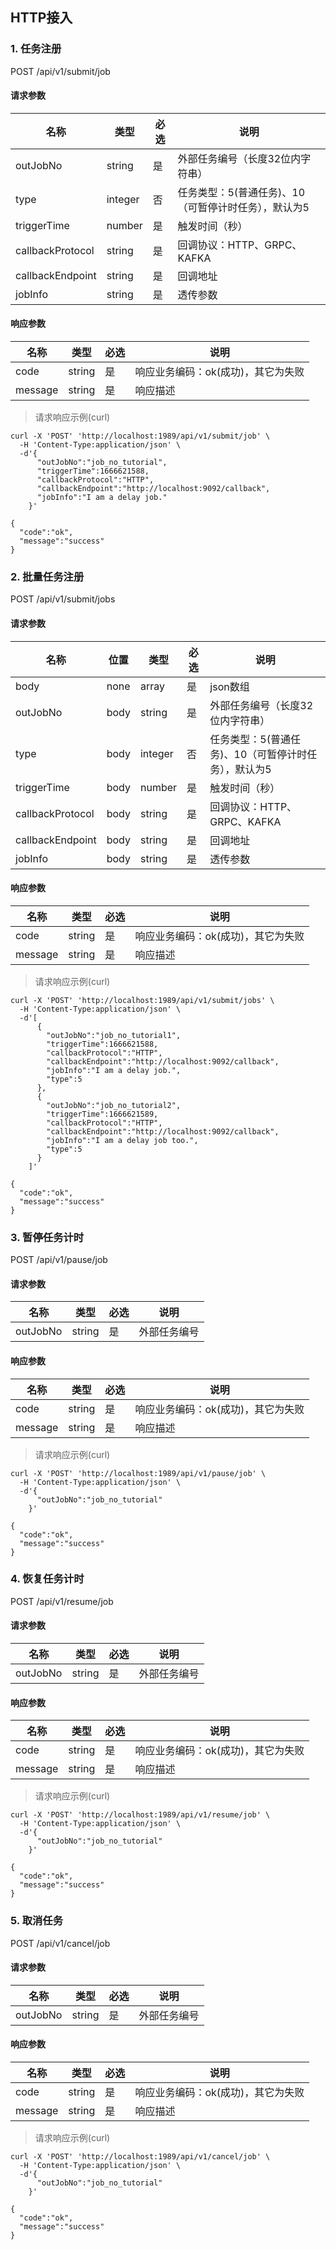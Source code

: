 ## HTTP接入
### 1. 任务注册
POST /api/v1/submit/job
#### 请求参数
|名称|类型|必选|说明|
|---|---|---|---|
|outJobNo|string| 是 |外部任务编号（长度32位内字符串）|
|type|integer| 否 |任务类型：5(普通任务)、10（可暂停计时任务），默认为5|
|triggerTime|number| 是 |触发时间（秒）|
|callbackProtocol|string| 是 |回调协议：HTTP、GRPC、KAFKA|
|callbackEndpoint|string| 是 |回调地址|
|jobInfo|string| 是 |透传参数|
#### 响应参数
|名称|类型|必选|说明|
|---|---|---|---|
|code|string| 是 |响应业务编码：ok(成功)，其它为失败|
|message|string| 是 |响应描述|
> 请求响应示例(curl)
```
curl -X 'POST' 'http://localhost:1989/api/v1/submit/job' \
  -H 'Content-Type:application/json' \
  -d'{
      "outJobNo":"job_no_tutorial",
      "triggerTime":1666621588,
      "callbackProtocol":"HTTP",
      "callbackEndpoint":"http://localhost:9092/callback",
      "jobInfo":"I am a delay job."
    }'
```
```
{
  "code":"ok",
  "message":"success"
}
```
### 2. 批量任务注册
POST /api/v1/submit/jobs
#### 请求参数
|名称|位置|类型|必选|说明|
|---|---|---|---|---|
|body|none|array| 是 |json数组|
|outJobNo|body|string| 是 |外部任务编号（长度32位内字符串）|
|type|body|integer| 否 |任务类型：5(普通任务)、10（可暂停计时任务），默认为5|
|triggerTime|body|number| 是 |触发时间（秒）|
|callbackProtocol|body|string| 是 |回调协议：HTTP、GRPC、KAFKA|
|callbackEndpoint|body|string| 是 |回调地址|
|jobInfo|body|string| 是 |透传参数|

#### 响应参数
|名称|类型|必选|说明|
|---|---|---|---|
|code|string| 是 |响应业务编码：ok(成功)，其它为失败|
|message|string| 是 |响应描述|
> 请求响应示例(curl)
```
curl -X 'POST' 'http://localhost:1989/api/v1/submit/jobs' \
  -H 'Content-Type:application/json' \
  -d'[
      {
        "outJobNo":"job_no_tutorial1",
        "triggerTime":1666621588,
        "callbackProtocol":"HTTP",
        "callbackEndpoint":"http://localhost:9092/callback",
        "jobInfo":"I am a delay job.",
        "type":5
      },
      {
        "outJobNo":"job_no_tutorial2",
        "triggerTime":1666621589,
        "callbackProtocol":"HTTP",
        "callbackEndpoint":"http://localhost:9092/callback",
        "jobInfo":"I am a delay job too.",
        "type":5
      }
    ]'
```
```
{
  "code":"ok",
  "message":"success"
}
```

### 3. 暂停任务计时
POST /api/v1/pause/job
#### 请求参数
|名称|类型|必选|说明|
|---|---|---|---|
|outJobNo|string| 是 |外部任务编号|
#### 响应参数
|名称|类型|必选|说明|
|---|---|---|---|
|code|string| 是 |响应业务编码：ok(成功)，其它为失败|
|message|string| 是 |响应描述|
> 请求响应示例(curl)
```
curl -X 'POST' 'http://localhost:1989/api/v1/pause/job' \
  -H 'Content-Type:application/json' \
  -d'{
      "outJobNo":"job_no_tutorial"
    }'
```
```
{
  "code":"ok",
  "message":"success"
}
```
### 4. 恢复任务计时
POST /api/v1/resume/job
#### 请求参数
|名称|类型|必选|说明|
|---|---|---|---|
|outJobNo|string| 是 |外部任务编号|
#### 响应参数
|名称|类型|必选|说明|
|---|---|---|---|
|code|string| 是 |响应业务编码：ok(成功)，其它为失败|
|message|string| 是 |响应描述|
> 请求响应示例(curl)
```
curl -X 'POST' 'http://localhost:1989/api/v1/resume/job' \
  -H 'Content-Type:application/json' \
  -d'{
      "outJobNo":"job_no_tutorial"
    }'
```
```
{
  "code":"ok",
  "message":"success"
}
```
### 5. 取消任务
POST /api/v1/cancel/job
#### 请求参数
|名称|类型|必选|说明|
|---|---|---|---|
|outJobNo|string| 是 |外部任务编号|
#### 响应参数
|名称|类型|必选|说明|
|---|---|---|---|
|code|string| 是 |响应业务编码：ok(成功)，其它为失败|
|message|string| 是 |响应描述|
> 请求响应示例(curl)
```
curl -X 'POST' 'http://localhost:1989/api/v1/cancel/job' \
  -H 'Content-Type:application/json' \
  -d'{
      "outJobNo":"job_no_tutorial"
    }'
```
```
{
  "code":"ok",
  "message":"success"
}
```